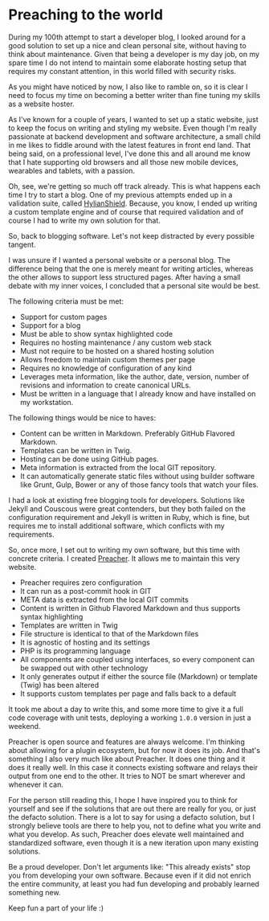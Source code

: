 # Preaching to the world

During my 100th attempt to start a developer blog, I looked around for a good
solution to set up a nice and clean personal site, without having to think about
maintenance. Given that being a developer is my day job, on my spare time I do
not intend to maintain some elaborate hosting setup that requires my constant
attention, in this world filled with security risks.

As you might have noticed by now, I also like to ramble on, so it is clear I
need to focus my time on becoming a better writer than fine tuning my skills as
a website hoster.

As I've known for a couple of years, I wanted to set up a static website, just
to keep the focus on writing and styling my website. Even though I'm really
passionate at backend development and software architecture, a small child in me
likes to fiddle around with the latest features in front end land.
That being said, on a professional level, I've done this and all around me know
that I hate supporting old browsers and all those new mobile devices, wearables
and tablets, with a passion.

Oh, see, we're getting so much off track already. This is what happens each time
I try to start a blog. One of my previous attempts ended up in a validation
suite, called [HylianShield](https://github.com/HylianShield/validator).
Because, you know, I ended up writing a custom template engine and of course
that required validation and of course I had to write my own solution for that.

So, back to blogging software. Let's not keep distracted by every possible tangent.

I was unsure if I wanted a personal website or a personal blog. The difference
being that the one is merely meant for writing articles, whereas the other allows
to support less structured pages. After having a small debate with my inner
voices, I concluded that a personal site would be best.

The following criteria must be met:
* Support for custom pages
* Support for a blog
* Must be able to show syntax highlighted code
* Requires no hosting maintenance / any custom web stack
* Must not require to be hosted on a shared hosting solution
* Allows freedom to maintain custom themes per page
* Requires no knowledge of configuration of any kind
* Leverages meta information, like the author, date, version, number of revisions
  and information to create canonical URLs.
* Must be written in a language that I already know and have installed on my
  workstation.

The following things would be nice to haves:
* Content can be written in Markdown. Preferably GitHub Flavored Markdown.
* Templates can be written in Twig.
* Hosting can be done using GitHub pages.
* Meta information is extracted from the local GIT repository.
* It can automatically generate static files without using builder software like
  Grunt, Gulp, Bower or any of those fancy tools that watch your files.

I had a look at existing free blogging tools for developers. Solutions like Jekyll
and Couscous were great contenders, but they both failed on the configuration
requirement and Jekyll is written in Ruby, which is fine, but requires me to
install additional software, which conflicts with my requirements.

So, once more, I set out to writing my own software, but this time with concrete
criteria. I created [Preacher](https://github.com/ZeroConfig/Preacher). It
allows me to maintain this very website.

* Preacher requires zero configuration
* It can run as a post-commit hook in GIT
* META data is extracted from the local GIT commits
* Content is written in Github Flavored Markdown and thus supports syntax
  highlighting
* Templates are written in Twig
* File structure is identical to that of the Markdown files
* It is agnostic of hosting and its settings
* PHP is its programming language
* All components are coupled using interfaces, so every component can be swapped
  out with other technology
* It only generates output if either the source file (Markdown) or template (Twig)
  has been altered
* It supports custom templates per page and falls back to a default

It took me about a day to write this, and some more time to give it a full code
coverage with unit tests, deploying a working `1.0.0` version in just a weekend.

Preacher is open source and features are always welcome. I'm thinking about
allowing for a plugin ecosystem, but for now it does its job. And that's
something I also very much like about Preacher. It does one thing and it does it
really well. In this case it connects existing software and relays their output
from one end to the other. It tries to NOT be smart wherever and whenever it can.

For the person still reading this, I hope I have inspired you to think for
yourself and see if the solutions that are out there are really for you, or just
the defacto solution. There is a lot to say for using a defacto solution, but I
strongly believe tools are there to help you, not to define what you write and
what you develop. As such, Preacher does elevate well maintained and standardized
software, even though it is a new iteration upon many existing solutions.

Be a proud developer. Don't let arguments like: "This already exists" stop you
from developing your own software. Because even if it did not enrich the entire
community, at least you had fun developing and probably learned something new.

Keep fun a part of your life :)
